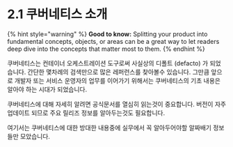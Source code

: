 # 2.1 쿠버네티스 소개

{% hint style="warning" %}
**Good to know:** Splitting your product into fundamental concepts, objects, or areas can be a great way to let readers deep dive into the concepts that matter most to them.
{% endhint %}

쿠버네티스는 컨테이너 오케스트레이션 도구로써 사실상의 디폴트 (defacto) 가 되었습니다. 간단한 몇차례의 검색만으로 많은 레퍼런스를 찾아볼수 있습니다. 그만큼 앞으로 개발자 또는 서비스 운영자의 업무를 이어가기 위해서는 쿠버네티스의 기초 내용은 알아야 하는 시대가 되었습니다.

쿠버네티스에 대해 자세히 알려면 공식문서를 열심히 읽는것이 중요합니다. 버전이 자주 업데이트 되므로 주요 릴리즈 정보를 알아두는것도 필요합니다.

여기서는 쿠버네티스에 대한 방대한 내용중에 실무에서 꼭 알아두어야할 알짜배기 정보들만 모았습니다.
